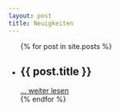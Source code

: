 ```yaml
---
layout: post
title: Neuigkeiten
---
```

  
  <ul>
  {% for post in site.posts %}
    <li>
      <h2>{{ post.title }}</h2><a href="{{ post.url }}"> ... weiter lesen</a>
    </li>
  {% endfor %}
</ul>

